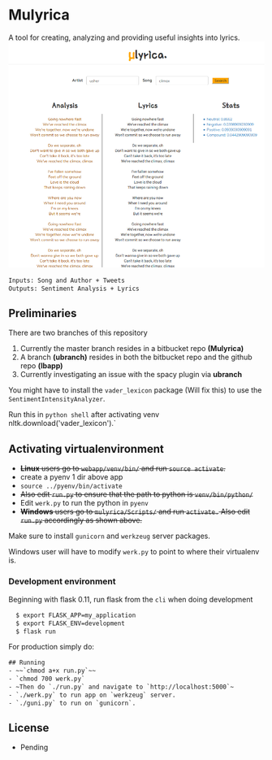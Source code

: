 # Mulyrica
A tool for creating, analyzing and providing useful insights into lyrics. 
![Mulyrica](mulyrica.png)
```
Inputs: Song and Author + Tweets
Outputs: Sentiment Analysis + Lyrics
```

## Preliminaries
There are two branches of this repository
 1. Currently the master branch resides in a bitbucket repo **(Mulyrica)**
 2. A branch **(ubranch)** resides in both the bitbucket repo and the github repo **(lbapp)**
 3. Currently investigating an issue with the spacy plugin via **ubranch**

You might have to install the `vader_lexicon` package (Will fix this) to use the
`SentimentIntensityAnalyzer`.

Run this in `python shell` after activating venv` `nltk.download('vader_lexicon').`

## Activating virtualenvironment
- ~~**Linux** users go to `webapp/venv/bin/` and run `source activate`.~~
- create a pyenv 1 dir above app
- `source ../pyenv/bin/activate`
- ~~Also edit `run.py` to ensure that the path to python is `venv/bin/python/`~~
- Edit `werk.py` to run the python in `pyenv`
- ~~**Windows** users go to `mulyrica/Scripts/` and run `activate.`
Also edit `run.py` accordingly as shown above.~~

Make sure to install `gunicorn` and `werkzeug` server packages.

Windows user will have to modify `werk.py` to point to where their virtualenv is.


### Development environment
Beginning with flask 0.11, run flask from the `cli` when doing development
```
  $ export FLASK_APP=my_application
  $ export FLASK_ENV=development
  $ flask run
```

For production simply do:
```
## Running
- ~~`chmod a+x run.py`~~
- `chmod 700 werk.py`
- ~Then do `./run.py` and navigate to `http://localhost:5000`~
- `./werk.py` to run app on `werkzeug` server.
- `./guni.py` to run on `gunicorn`.
```

## License
- Pending
